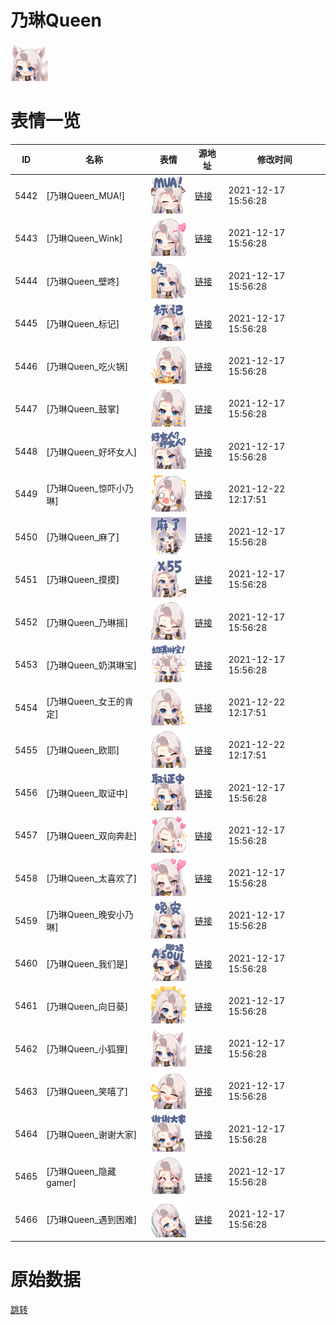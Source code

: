 # 乃琳Queen

<img src="./cover.png" height="60" alt="cover" />

# 表情一览

|ID|名称|表情|源地址|修改时间|
|----|----|----|----|----|
|5442|[乃琳Queen_MUA!]|<img src="./pic/005442_%5B乃琳Queen_MUA!%5D.png" height="60" alt="MUA!"/>|[链接](http://i0.hdslb.com/bfs/emote/b31d1d7edd2991930d82865150b6d519cd17f125.png)|2021-12-17 15:56:28|
|5443|[乃琳Queen_Wink]|<img src="./pic/005443_%5B乃琳Queen_Wink%5D.png" height="60" alt="Wink"/>|[链接](http://i0.hdslb.com/bfs/emote/f938220f23b65795acc9fa34d983f11f943f5028.png)|2021-12-17 15:56:28|
|5444|[乃琳Queen_壁咚]|<img src="./pic/005444_%5B乃琳Queen_壁咚%5D.png" height="60" alt="壁咚"/>|[链接](http://i0.hdslb.com/bfs/emote/72ce9fede252e3d91f8b6501cd1af76a2f4f7079.png)|2021-12-17 15:56:28|
|5445|[乃琳Queen_标记]|<img src="./pic/005445_%5B乃琳Queen_标记%5D.png" height="60" alt="标记"/>|[链接](http://i0.hdslb.com/bfs/emote/2e6c8642f450a618cf7a7347938481be9b5904b4.png)|2021-12-17 15:56:28|
|5446|[乃琳Queen_吃火锅]|<img src="./pic/005446_%5B乃琳Queen_吃火锅%5D.png" height="60" alt="吃火锅"/>|[链接](http://i0.hdslb.com/bfs/emote/bc2db2da18785288df524f6b00b17576d2051f7a.png)|2021-12-17 15:56:28|
|5447|[乃琳Queen_鼓掌]|<img src="./pic/005447_%5B乃琳Queen_鼓掌%5D.png" height="60" alt="鼓掌"/>|[链接](http://i0.hdslb.com/bfs/emote/d75ba7019ad541892d3a233f60c3f319e5686cfc.png)|2021-12-17 15:56:28|
|5448|[乃琳Queen_好坏女人]|<img src="./pic/005448_%5B乃琳Queen_好坏女人%5D.png" height="60" alt="好坏女人"/>|[链接](http://i0.hdslb.com/bfs/emote/0d22d81ab603741f267fa643803ccdaa0b9353b9.png)|2021-12-17 15:56:28|
|5449|[乃琳Queen_惊吓小乃琳]|<img src="./pic/005449_%5B乃琳Queen_惊吓小乃琳%5D.png" height="60" alt="惊吓小乃琳"/>|[链接](http://i0.hdslb.com/bfs/emote/9efbe527e88868748c198f9354de03deae50ffb1.png)|2021-12-22 12:17:51|
|5450|[乃琳Queen_麻了]|<img src="./pic/005450_%5B乃琳Queen_麻了%5D.png" height="60" alt="麻了"/>|[链接](http://i0.hdslb.com/bfs/emote/9c4c6788478bf617c0ac2d791aeff39ffe3c3b88.png)|2021-12-17 15:56:28|
|5451|[乃琳Queen_摸摸]|<img src="./pic/005451_%5B乃琳Queen_摸摸%5D.png" height="60" alt="摸摸"/>|[链接](http://i0.hdslb.com/bfs/emote/a5992fd268bd6e8e476812304a135db8727d713d.png)|2021-12-17 15:56:28|
|5452|[乃琳Queen_乃琳摇]|<img src="./pic/005452_%5B乃琳Queen_乃琳摇%5D.png" height="60" alt="乃琳摇"/>|[链接](http://i0.hdslb.com/bfs/emote/b138113f805af6ceb0ca98e8a1909eeef509c2ae.png)|2021-12-17 15:56:28|
|5453|[乃琳Queen_奶淇琳宝]|<img src="./pic/005453_%5B乃琳Queen_奶淇琳宝%5D.png" height="60" alt="奶淇琳宝"/>|[链接](http://i0.hdslb.com/bfs/emote/e51a3db8c72ff019f29fdfdee00924d2e43c75a0.png)|2021-12-17 15:56:28|
|5454|[乃琳Queen_女王的肯定]|<img src="./pic/005454_%5B乃琳Queen_女王的肯定%5D.png" height="60" alt="女王的肯定"/>|[链接](http://i0.hdslb.com/bfs/emote/8ac51f6c140678129395e9c1403c5975fbafc055.png)|2021-12-22 12:17:51|
|5455|[乃琳Queen_欧耶]|<img src="./pic/005455_%5B乃琳Queen_欧耶%5D.png" height="60" alt="欧耶"/>|[链接](http://i0.hdslb.com/bfs/emote/02d07d9b6703c0731e6e121509f71cba8da03e4c.png)|2021-12-22 12:17:51|
|5456|[乃琳Queen_取证中]|<img src="./pic/005456_%5B乃琳Queen_取证中%5D.png" height="60" alt="取证中"/>|[链接](http://i0.hdslb.com/bfs/emote/d99a4219ff888ee8ea53c7f437395caf7e0c7761.png)|2021-12-17 15:56:28|
|5457|[乃琳Queen_双向奔赴]|<img src="./pic/005457_%5B乃琳Queen_双向奔赴%5D.png" height="60" alt="双向奔赴"/>|[链接](http://i0.hdslb.com/bfs/emote/2bdc245717d46e80a656630b9e6e2d56f8fc0e3f.png)|2021-12-17 15:56:28|
|5458|[乃琳Queen_太喜欢了]|<img src="./pic/005458_%5B乃琳Queen_太喜欢了%5D.png" height="60" alt="太喜欢了"/>|[链接](http://i0.hdslb.com/bfs/emote/0b89106ad3a20f5643823d7eed4caca7a58b3c5c.png)|2021-12-17 15:56:28|
|5459|[乃琳Queen_晚安小乃琳]|<img src="./pic/005459_%5B乃琳Queen_晚安小乃琳%5D.png" height="60" alt="晚安小乃琳"/>|[链接](http://i0.hdslb.com/bfs/emote/3bbcd2e17696033652240877b5c0f98066099f91.png)|2021-12-17 15:56:28|
|5460|[乃琳Queen_我们是]|<img src="./pic/005460_%5B乃琳Queen_我们是%5D.png" height="60" alt="我们是"/>|[链接](http://i0.hdslb.com/bfs/emote/d9bbe91ce3d4d7dff814191492b4f40f394ee69b.png)|2021-12-17 15:56:28|
|5461|[乃琳Queen_向日葵]|<img src="./pic/005461_%5B乃琳Queen_向日葵%5D.png" height="60" alt="向日葵"/>|[链接](http://i0.hdslb.com/bfs/emote/ad55e8f6020c028169852ed809fabe8950c6e19a.png)|2021-12-17 15:56:28|
|5462|[乃琳Queen_小狐狸]|<img src="./pic/005462_%5B乃琳Queen_小狐狸%5D.png" height="60" alt="小狐狸"/>|[链接](http://i0.hdslb.com/bfs/emote/c2a7bd728add2aed53507b05d98c59b520773edb.png)|2021-12-17 15:56:28|
|5463|[乃琳Queen_笑嘻了]|<img src="./pic/005463_%5B乃琳Queen_笑嘻了%5D.png" height="60" alt="笑嘻了"/>|[链接](http://i0.hdslb.com/bfs/emote/34697f4fb87d532a4492c98f6058d38352c98c2d.png)|2021-12-17 15:56:28|
|5464|[乃琳Queen_谢谢大家]|<img src="./pic/005464_%5B乃琳Queen_谢谢大家%5D.png" height="60" alt="谢谢大家"/>|[链接](http://i0.hdslb.com/bfs/emote/5b2192adc9573ee0a9e2714914e41b0b79949bad.png)|2021-12-17 15:56:28|
|5465|[乃琳Queen_隐藏gamer]|<img src="./pic/005465_%5B乃琳Queen_隐藏gamer%5D.png" height="60" alt="隐藏gamer"/>|[链接](http://i0.hdslb.com/bfs/emote/2159bc0f566fca500aa20c2b79b8abd31312c1ff.png)|2021-12-17 15:56:28|
|5466|[乃琳Queen_遇到困难]|<img src="./pic/005466_%5B乃琳Queen_遇到困难%5D.png" height="60" alt="遇到困难"/>|[链接](http://i0.hdslb.com/bfs/emote/38cb2f6984d4a310929031b07cf8a091ba895b90.png)|2021-12-17 15:56:28|

# 原始数据

[跳转](./raw.json)

